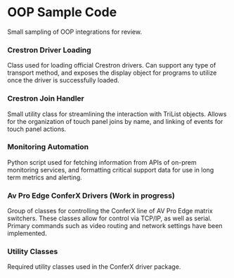 # OOP Sample Code
Small sampling of OOP integrations for review.

### Crestron Driver Loading
Class used for loading official Crestron drivers. Can support any type of transport method, and exposes the display object for programs to utilize once the driver is successfully loaded.

### Crestron Join Handler
Small utility class for streamlining the interaction with TriList objects. Allows for the organization of touch panel joins by name, and linking of events for touch panel actions.

### Monitoring Automation
Python script used for fetching information from APIs of on-prem monitoring services, and formatting critical support data for use in long term metrics and alerting.

### Av Pro Edge ConferX Drivers (Work in progress)
Group of classes for controlling the ConferX line of AV Pro Edge matrix switchers. These classes allow for control via TCP/IP, as well as serial. Primary commands such as video routing and network settings have been implemented.

### Utility Classes
Required utility classes used in the ConferX driver package.
